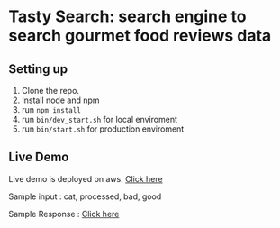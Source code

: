 # Tasty Search: search engine to search gourmet food reviews data

## Setting up
1. Clone the repo.
2. Install node and npm
2. run ``` npm install ```
3. run ``` bin/dev_start.sh ``` for local enviroment
4. run ``` bin/start.sh ``` for production enviroment 

## Live Demo
Live demo is deployed on aws. [Click here](http://ec2-3-90-21-183.compute-1.amazonaws.com)

Sample input : cat, processed, bad, good

Sample Response : [Click here](http://ec2-3-90-21-183.compute-1.amazonaws.com/v1/gourmet/gourmet/tastySearch?query=cat,processed,bad,good)
